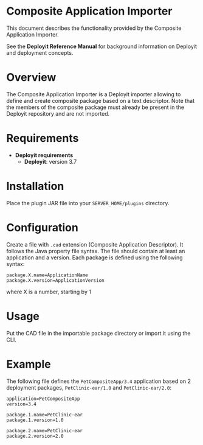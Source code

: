 # Composite Application Importer #

This document describes the functionality provided by the Composite Application Importer.

See the **Deployit Reference Manual** for background information on Deployit and deployment concepts.

# Overview #

The Composite Application Importer is a Deployit importer allowing to define and create composite package based on a text descriptor. Note that
the members of the composite package must already be present in the Deployit repository and are not imported.

# Requirements #

* **Deployit requirements**
	* **Deployit**: version 3.7

# Installation #

Place the plugin JAR file into your `SERVER_HOME/plugins` directory. 
	
# Configuration #

Create a file with `.cad` extension (Composite Application Descriptor). It follows the Java property file syntax. The file should contain at least an application and a version.
Each package is defined using the following syntax:

	package.X.name=ApplicationName
	package.X.version=ApplicationVersion

where X is a number, starting by 1

# Usage

Put the CAD file in the importable package directory or import it using the CLI.

# Example

The following file defines the `PetCompositeApp/3.4` application based on 2 deployment packages, `PetClinic-ear/1.0` and `PetClinic-ear/2.0`:

	application=PetCompositeApp
	version=3.4

	package.1.name=PetClinic-ear
	package.1.version=1.0

	package.2.name=PetClinic-ear
	package.2.version=2.0

